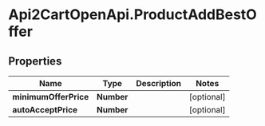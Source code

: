 # Api2CartOpenApi.ProductAddBestOffer

## Properties

Name | Type | Description | Notes
------------ | ------------- | ------------- | -------------
**minimumOfferPrice** | **Number** |  | [optional] 
**autoAcceptPrice** | **Number** |  | [optional] 


